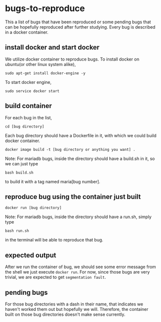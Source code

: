 # bugs-to-reproduce
This a list of bugs that have been reproduced or some pending bugs that can be hopefully reproduced after further studying. Every bug is described in a docker container.
## install docker and start docker
We utilize docker container to reproduce bugs. To install docker on ubuntu(or other linux system alike),
```shell
sudo apt-get install docker-engine -y
```
To start docker engine,
```shell
sudo service docker start
```
## build container
For each bug in the list,
```shell
cd [bug directory]
```
Each bug directory should have a Dockerfile in it, with which we could build docker container.
```shell
docker image build -t [bug directory or anything you want] .
```
Note: For mariadb bugs, inside the directory should have a build.sh in it, so we can just type 
```shell
bash build.sh
```
to build it with a tag named maria[bug number].
## reproduce bug using the container just built
```shell
docker run [bug directory]
```
Note: For mariadb bugs, inside the directory should have a run.sh, simply type 
```shell
bash run.sh
```
in the terminal will be able to reproduce that bug.
## expected output
After we run the container of bug, we should see some error message from the shell we just execute `docker run`. For now, since those bugs are very trivial, we are expected to get `segmentation fault`.
## pending bugs
For those bug directories with a dash in their name, that indicates we haven't worked them out but hopefully we will. Therefore, the container built on those bug directories doesn't make sense currently.
